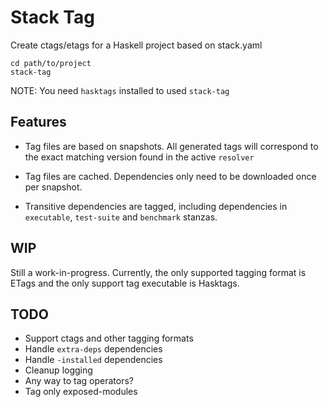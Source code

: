 
# Stack Tag

Create ctags/etags for a Haskell project based on stack.yaml

	cd path/to/project
    stack-tag

NOTE: You need `hasktags` installed to used `stack-tag`

## Features

- Tag files are based on snapshots. All generated tags will correspond
  to the exact matching version found in the active `resolver`

- Tag files are cached. Dependencies only need to be downloaded once
  per snapshot.

- Transitive dependencies are tagged, including dependencies in
  `executable`, `test-suite` and `benchmark` stanzas.

## WIP

Still a work-in-progress. Currently, the only supported tagging format
is ETags and the only support tag executable is Hasktags.

## TODO

- Support ctags and other tagging formats
- Handle `extra-deps` dependencies
- Handle `-installed` dependencies
- Cleanup logging
- Any way to tag operators?
- Tag only exposed-modules
